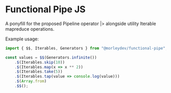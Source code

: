 # Functional Pipe JS

A ponyfill for the proposed Pipeline operator |> alongside utility Iterable mapreduce operations.

Example usage:

```js
import { $$, Iterables, Generators } from "@morleydev/functional-pipe";

const values = $$(Generators.infinite())
	.$(Iterables.skip(10))
	.$(Iterables.map(x => x ** 2))
	.$(Iterables.take(5))
	.$(Iterables.tap(value => console.log(value)))
	.$(Array.from)
	.$$();
```